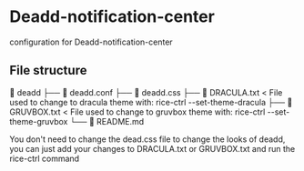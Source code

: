 # Deadd-notification-center
configuration for Deadd-notification-center

## File structure

 deadd
├──  deadd.conf
├──  deadd.css
├──  DRACULA.txt < File used to change to dracula theme with: rice-ctrl --set-theme-dracula
├──  GRUVBOX.txt < File used to change to gruvbox theme with: rice-ctrl --set-theme-gruvbox
└──  README.md

You don't need to change the dead.css file to change the looks of deadd, you can just add your changes to DRACULA.txt or GRUVBOX.txt and run the rice-ctrl command
